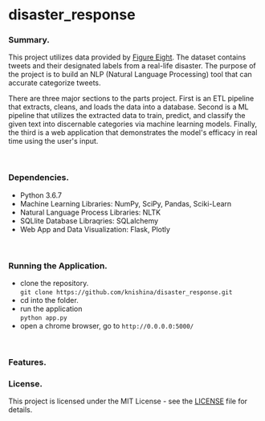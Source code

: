 # disaster_response

### Summary.
This project utilizes data provided by [Figure Eight](https://www.figure-eight.com/). The dataset contains tweets and their designated labels from a real-life disaster.  The purpose of the project is to build an NLP (Natural Language Processing) tool that can accurate categorize tweets.

There are three major sections to the parts project.  First is an ETL pipeline that extracts, cleans, and loads the data into a database.  Second is a ML pipeline that utilizes the extracted data to train, predict, and classify the given text into discernable categories via machine learning models.  Finally, the third is a web application that demonstrates the model's efficacy in real time using the user's input.

<br />

### Dependencies.
- Python 3.6.7
- Machine Learning Libraries: NumPy, SciPy, Pandas, Sciki-Learn
- Natural Language Process Libraries: NLTK
- SQLlite Database Libraqries: SQLalchemy
- Web App and Data Visualization: Flask, Plotly

<br />

### Running the Application.
- clone the repository.<br>
    `git clone https://github.com/knishina/disaster_response.git`
- cd into the folder.
- run the application<br>
    `python app.py`
- open a chrome browser, go to `http://0.0.0.0:5000/`

<br />

### Features.


### License.
This project is licensed under the MIT License - see the [LICENSE](https://github.com/knishina/diaster_response/blob/master/LICENSE) file for details.
